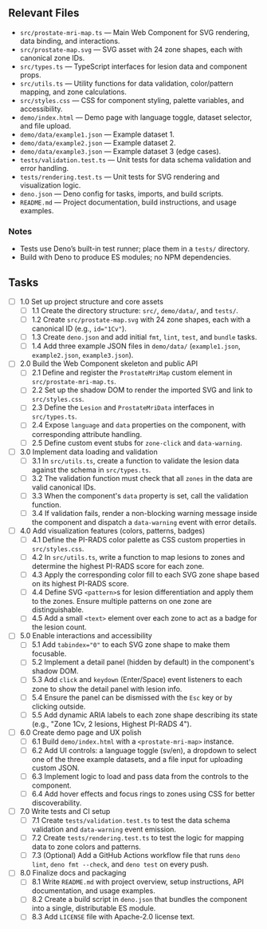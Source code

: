 ## Relevant Files

- `src/prostate-mri-map.ts` — Main Web Component for SVG rendering, data binding, and interactions.
- `src/prostate-map.svg` — SVG asset with 24 zone shapes, each with canonical zone IDs.
- `src/types.ts` — TypeScript interfaces for lesion data and component props.
- `src/utils.ts` — Utility functions for data validation, color/pattern mapping, and zone calculations.
- `src/styles.css` — CSS for component styling, palette variables, and accessibility.
- `demo/index.html` — Demo page with language toggle, dataset selector, and file upload.
- `demo/data/example1.json` — Example dataset 1.
- `demo/data/example2.json` — Example dataset 2.
- `demo/data/example3.json` — Example dataset 3 (edge cases).
- `tests/validation.test.ts` — Unit tests for data schema validation and error handling.
- `tests/rendering.test.ts` — Unit tests for SVG rendering and visualization logic.
- `deno.json` — Deno config for tasks, imports, and build scripts.
- `README.md` — Project documentation, build instructions, and usage examples.

### Notes

- Tests use Deno’s built-in test runner; place them in a `tests/` directory.
- Build with Deno to produce ES modules; no NPM dependencies.

## Tasks

- [ ] 1.0 Set up project structure and core assets
  - [ ] 1.1 Create the directory structure: `src/`, `demo/data/`, and `tests/`.
  - [ ] 1.2 Create `src/prostate-map.svg` with 24 zone shapes, each with a canonical ID (e.g., `id="1Cv"`).
  - [ ] 1.3 Create `deno.json` and add initial `fmt`, `lint`, `test`, and `bundle` tasks.
  - [ ] 1.4 Add three example JSON files in `demo/data/` (`example1.json`, `example2.json`, `example3.json`).

- [ ] 2.0 Build the Web Component skeleton and public API
  - [ ] 2.1 Define and register the `ProstateMriMap` custom element in `src/prostate-mri-map.ts`.
  - [ ] 2.2 Set up the shadow DOM to render the imported SVG and link to `src/styles.css`.
  - [ ] 2.3 Define the `Lesion` and `ProstateMriData` interfaces in `src/types.ts`.
  - [ ] 2.4 Expose `language` and `data` properties on the component, with corresponding attribute handling.
  - [ ] 2.5 Define custom event stubs for `zone-click` and `data-warning`.

- [ ] 3.0 Implement data loading and validation
  - [ ] 3.1 In `src/utils.ts`, create a function to validate the lesion data against the schema in `src/types.ts`.
  - [ ] 3.2 The validation function must check that all `zones` in the data are valid canonical IDs.
  - [ ] 3.3 When the component's `data` property is set, call the validation function.
  - [ ] 3.4 If validation fails, render a non-blocking warning message inside the component and dispatch a `data-warning` event with error details.

- [ ] 4.0 Add visualization features (colors, patterns, badges)
  - [ ] 4.1 Define the PI-RADS color palette as CSS custom properties in `src/styles.css`.
  - [ ] 4.2 In `src/utils.ts`, write a function to map lesions to zones and determine the highest PI-RADS score for each zone.
  - [ ] 4.3 Apply the corresponding color fill to each SVG zone shape based on its highest PI-RADS score.
  - [ ] 4.4 Define SVG `<pattern>`s for lesion differentiation and apply them to the zones. Ensure multiple patterns on one zone are distinguishable.
  - [ ] 4.5 Add a small `<text>` element over each zone to act as a badge for the lesion count.

- [ ] 5.0 Enable interactions and accessibility
  - [ ] 5.1 Add `tabindex="0"` to each SVG zone shape to make them focusable.
  - [ ] 5.2 Implement a detail panel (hidden by default) in the component's shadow DOM.
  - [ ] 5.3 Add `click` and `keydown` (Enter/Space) event listeners to each zone to show the detail panel with lesion info.
  - [ ] 5.4 Ensure the panel can be dismissed with the `Esc` key or by clicking outside.
  - [ ] 5.5 Add dynamic ARIA labels to each zone shape describing its state (e.g., "Zone 1Cv, 2 lesions, Highest PI-RADS 4").

- [ ] 6.0 Create demo page and UX polish
  - [ ] 6.1 Build `demo/index.html` with a `<prostate-mri-map>` instance.
  - [ ] 6.2 Add UI controls: a language toggle (sv/en), a dropdown to select one of the three example datasets, and a file input for uploading custom JSON.
  - [ ] 6.3 Implement logic to load and pass data from the controls to the component.
  - [ ] 6.4 Add hover effects and focus rings to zones using CSS for better discoverability.

- [ ] 7.0 Write tests and CI setup
  - [ ] 7.1 Create `tests/validation.test.ts` to test the data schema validation and `data-warning` event emission.
  - [ ] 7.2 Create `tests/rendering.test.ts` to test the logic for mapping data to zone colors and patterns.
  - [ ] 7.3 (Optional) Add a GitHub Actions workflow file that runs `deno lint`, `deno fmt --check`, and `deno test` on every push.

- [ ] 8.0 Finalize docs and packaging
  - [ ] 8.1 Write `README.md` with project overview, setup instructions, API documentation, and usage examples.
  - [ ] 8.2 Create a build script in `deno.json` that bundles the component into a single, distributable ES module.
  - [ ] 8.3 Add `LICENSE` file with Apache-2.0 license text.
